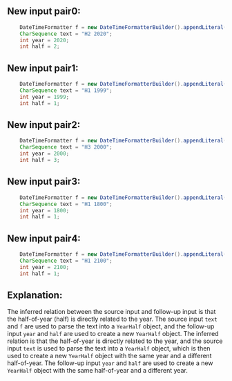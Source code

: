## New input pair0:
```java
    DateTimeFormatter f = new DateTimeFormatterBuilder().appendLiteral('H').appendValue(HALF_OF_YEAR, 1).appendLiteral(' ').appendValue(YEAR).toFormatter();
    CharSequence text = "H2 2020";
    int year = 2020;
    int half = 2;
```

## New input pair1:
```java
    DateTimeFormatter f = new DateTimeFormatterBuilder().appendLiteral('H').appendValue(HALF_OF_YEAR, 1).appendLiteral(' ').appendValue(YEAR).toFormatter();
    CharSequence text = "H1 1999";
    int year = 1999;
    int half = 1;
```

## New input pair2:
```java
    DateTimeFormatter f = new DateTimeFormatterBuilder().appendLiteral('H').appendValue(HALF_OF_YEAR, 1).appendLiteral(' ').appendValue(YEAR).toFormatter();
    CharSequence text = "H3 2000";
    int year = 2000;
    int half = 3;
```

## New input pair3:
```java
    DateTimeFormatter f = new DateTimeFormatterBuilder().appendLiteral('H').appendValue(HALF_OF_YEAR, 1).appendLiteral(' ').appendValue(YEAR).toFormatter();
    CharSequence text = "H1 1800";
    int year = 1800;
    int half = 1;
```

## New input pair4:
```java
    DateTimeFormatter f = new DateTimeFormatterBuilder().appendLiteral('H').appendValue(HALF_OF_YEAR, 1).appendLiteral(' ').appendValue(YEAR).toFormatter();
    CharSequence text = "H1 2100";
    int year = 2100;
    int half = 1;
```

## Explanation:
The inferred relation between the source input and follow-up input is that the half-of-year (half) is directly related to the year. The source input `text` and `f` are used to parse the text into a `YearHalf` object, and the follow-up input `year` and `half` are used to create a new `YearHalf` object. The inferred relation is that the half-of-year is directly related to the year, and the source input `text` is used to parse the text into a `YearHalf` object, which is then used to create a new `YearHalf` object with the same year and a different half-of-year. The follow-up input `year` and `half` are used to create a new `YearHalf` object with the same half-of-year and a different year.
